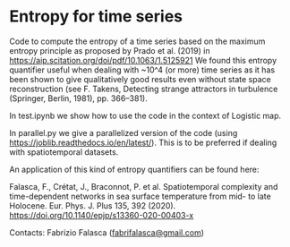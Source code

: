 # Entropy for time series

Code to compute the entropy of a time series based on the maximum entropy principle as proposed by Prado et al. (2019) in https://aip.scitation.org/doi/pdf/10.1063/1.5125921 
We found this entropy quantifier useful when dealing with ~10^4 (or more) time series as it has been shown to give qualitatively good results even without state space reconstruction (see F. Takens, Detecting strange attractors in turbulence (Springer, Berlin, 1981), pp. 366–381). 

In test.ipynb we show how to use the code in the context of Logistic map.

In parallel.py we give a parallelized version of the code (using https://joblib.readthedocs.io/en/latest/). This is to be preferred if dealing with spatiotemporal datasets.

An application of this kind of entropy quantifiers can be found here:

Falasca, F., Crétat, J., Braconnot, P. et al. Spatiotemporal complexity and time-dependent networks in sea surface temperature from mid- to late Holocene. Eur. Phys. J. Plus 135, 392 (2020). https://doi.org/10.1140/epjp/s13360-020-00403-x

Contacts: Fabrizio Falasca (fabrifalasca@gmail.com)

